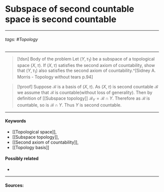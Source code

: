 # Subspace of second countable space is second countable
***
###### tags: #Topology  
***
>[!dsn] Body of the problem
>Let $(Y,\tau_{1})$ be a subspace of a topological space $(X,\tau)$. If $(X,\tau)$ satisfies the second axiom of countability, show that $(Y,\tau_{1})$ also satisfies the second axiom of countability.^[Sidney A. Morris - Topology without tears p.94]

>[!proof]
>Suppose $\mathcal{B}$ is a basis of $(X,\tau)$. As $(X,\tau)$ is second countable $\mathcal{B}$ we assume that $\mathcal{B}$ is countable(without loss of generality). Then by definition of [[Subspace topology]] $\mathcal{B}_{Y}=\mathcal{B}\cap Y$. Therefore as $\mathcal{B}$ is countable, so is $\mathcal{B}\cap Y$. Thus $Y$ is second countable.

***
#### Keywords
- [[Topological space]],
- [[Subspace topology]],
- [[Second axiom of countability]],
- [[Topology basis]]
#### Possibly related
- 
***
#### Sources:
